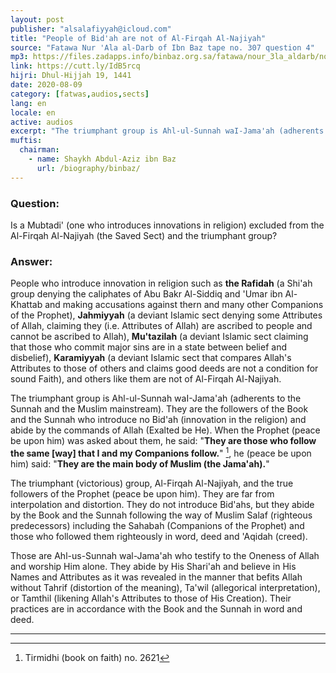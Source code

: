 ```yaml
---
layout: post
publisher: "alsalafiyyah@icloud.com"
title: "People of Bid'ah are not of Al-Firqah Al-Najiyah"
source: "Fatawa Nur 'Ala al-Darb of Ibn Baz tape no. 307 question 4"
mp3: https://files.zadapps.info/binbaz.org.sa/fatawa/nour_3la_aldarb/nour_724/nour_72406.mp3
link: https://cutt.ly/IdB5rcq
hijri: Dhul-Hijjah 19, 1441
date: 2020-08-09
category: [fatwas,audios,sects]
lang: en
locale: en
active: audios
excerpt: "The triumphant group is Ahl-ul-Sunnah waI-Jama'ah (adherents to the Sunnah and the Muslim mainstream). They are the followers of the Book and the Sunnah who introduce no Bid'ah (innovation in the religion) and abide by the commands of Allah (Exalted be He)."
muftis:
  chairman: 
    - name: Shaykh Abdul-Aziz ibn Baz
      url: /biography/binbaz/
---
```


### Question: 
Is a Mubtadi' (one who introduces innovations in religion) excluded from the Al-Firqah Al-Najiyah (the Saved Sect) and the triumphant group?

### Answer:
People who introduce innovation in religion such as **the Rafidah** (a Shi'ah group denying the caliphates of Abu Bakr Al-Siddiq and 'Umar ibn Al-Khattab and making accusations against thern and many other Companions of the Prophet), **Jahmiyyah** (a deviant Islamic sect denying some Attributes of Allah, claiming they (i.e. Attributes of Allah) are ascribed to people and cannot be ascribed to Allah), **Mu'tazilah** (a deviant Islamic sect claiming that those who commit major sins are in a state between belief and disbelief), **Karamiyyah** (a deviant Islamic sect that compares Allah's Attributes to those of others and claims good deeds are not a condition for sound Faith), and others like them are not of Al-Firqah Al-Najiyah. 

The triumphant group is Ahl-ul-Sunnah waI-Jama'ah (adherents to the Sunnah and the Muslim mainstream). They are the followers of the Book and the Sunnah who introduce no Bid'ah (innovation in the religion) and abide by the commands of Allah (Exalted be He). When the Prophet (peace be upon him) was asked about them, he said: "**They are those who follow the same [way] that I and my Companions follow.**" [^1], he (peace be upon him) said: "**They are the main body of Muslim (the Jama'ah).**"

The triumphant (victorious) group, Al-Firqah Al-Najiyah, and the true followers of the Prophet (peace be upon him). They are far from interpolation and distortion. They do not introduce Bid'ahs, but they abide by the Book and the Sunnah following the way of Muslim Salaf (righteous predecessors) including the Sahabah (Companions of the Prophet) and those who followed them righteously in word, deed and 'Aqidah (creed). 

Those are Ahl-us-Sunnah wal-Jama'ah who testify to the Oneness of Allah and worship Him alone. They abide by His Shari'ah and believe in His Names and Attributes as it was revealed in the manner that befits Allah without Tahrif (distortion of the meaning), Ta'wil (allegorical interpretation), or Tamthil (likening Allah's Attributes to those of His Creation). Their practices are in accordance with the Book and the Sunnah in word and deed. 

---
[^1]: Tirmidhi (book on faith) no. 2621
